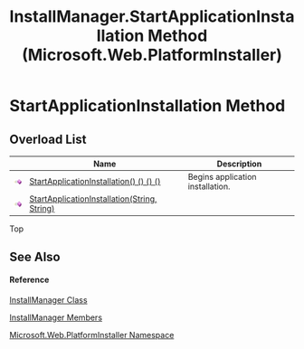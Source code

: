 ﻿---
title: InstallManager.StartApplicationInstallation Method  (Microsoft.Web.PlatformInstaller)
TOCTitle: StartApplicationInstallation Method
ms:assetid: Overload:Microsoft.Web.PlatformInstaller.InstallManager.StartApplicationInstallation
ms:mtpsurl: https://msdn.microsoft.com/en-us/library/microsoft.web.platforminstaller.installmanager.startapplicationinstallation(v=VS.90)
ms:contentKeyID: 46408525
ms.date: 05/02/2012
mtps_version: v=VS.90
f1_keywords:
- Microsoft.Web.PlatformInstaller.InstallManager.StartApplicationInstallation
dev_langs:
- CSharp
- JScript
- VB
---

# StartApplicationInstallation Method

## Overload List

<table>
<thead>
<tr class="header">
<th> </th>
<th>Name</th>
<th>Description</th>
</tr>
</thead>
<tbody>
<tr class="odd">
<td><img src="images/Dd565996.pubmethod(en-us,VS.90).gif" title="Public method" alt="Public method" /></td>
<td><a href="installmanager-startapplicationinstallation-method-microsoft-web-platforminstaller_1.md">StartApplicationInstallation() () () ()</a></td>
<td>Begins application installation.</td>
</tr>
<tr class="even">
<td><img src="images/Dd565996.pubmethod(en-us,VS.90).gif" title="Public method" alt="Public method" /></td>
<td><a href="installmanager-startapplicationinstallation-method-microsoft-web-platforminstaller_2.md">StartApplicationInstallation(String, String)</a></td>
<td></td>
</tr>
</tbody>
</table>


Top

## See Also

#### Reference

[InstallManager Class](installmanager-class-microsoft-web-platforminstaller.md)

[InstallManager Members](installmanager-members-microsoft-web-platforminstaller.md)

[Microsoft.Web.PlatformInstaller Namespace](microsoft-web-platforminstaller-namespace.md)

